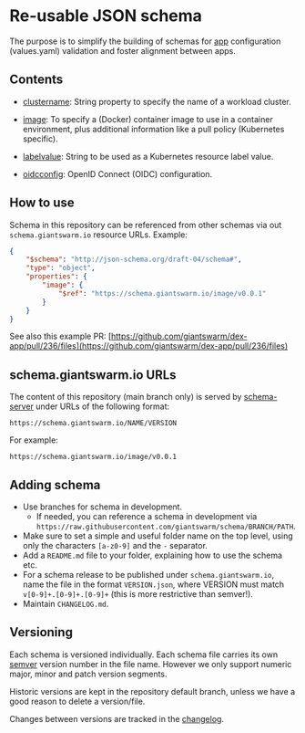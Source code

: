 # Re-usable JSON schema

The purpose is to simplify the building of schemas for [app](https://docs.giantswarm.io/developer-platform/app-platform/) configuration (values.yaml) validation and foster alignment between apps.

## Contents

- [clustername](clustername/): String property to specify the name of a workload cluster.

- [image](image/): To specify a (Docker) container image to use in a container environment, plus additional information like a pull policy (Kubernetes specific).

- [labelvalue](labelvalue/): String to be used as a Kubernetes resource label value.

- [oidcconfig](oidcconfig/): OpenID Connect (OIDC) configuration.

## How to use

Schema in this repository can be referenced from other schemas via out `schema.giantswarm.io` resource URLs. Example:

```json
{
    "$schema": "http://json-schema.org/draft-04/schema#",
    "type": "object",
    "properties": {
        "image": {
            "$ref": "https://schema.giantswarm.io/image/v0.0.1"
        }
    }
}
```

See also this example PR: [https://github.com/giantswarm/dex-app/pull/236/files](https://github.com/giantswarm/dex-app/pull/236/files)

## schema.giantswarm.io URLs

The content of this repository (main branch only) is served by [schema-server](https://github.com/giantswarm/schema-server) under URLs of the following format:

    https://schema.giantswarm.io/NAME/VERSION

For example:

    https://schema.giantswarm.io/image/v0.0.1

## Adding schema

- Use branches for schema in development.
  - If needed, you can reference a schema in development via `https://raw.githubusercontent.com/giantswarm/schema/BRANCH/PATH`.
- Make sure to set a simple and useful folder name on the top level, using only the characters `[a-z0-9]` and the `-` separator.
- Add a `README.md` file to your folder, explaining how to use the schema etc.
- For a schema release to be published under `schema.giantswarm.io`, name the file in the format `VERSION.json`, where VERSION must match `v[0-9]+.[0-9]+.[0-9]+` (this is more restrictive than semver!).
- Maintain `CHANGELOG.md`.

## Versioning

Each schema is versioned individually. Each schema file carries its own [semver](https://semver.org/spec/v2.0.0.html) version number in the file name. However we only support numeric major, minor and patch version segments.

Historic versions are kept in the repository default branch, unless we have a good reason to delete a version/file.

Changes between versions are tracked in the [changelog](CHANGELOG.md).
